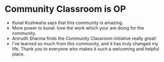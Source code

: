 # Community Classroom is OP

- Kunal Kushwaha says that this community is amazing.
- More power to kunal. love the work which your are doing for the community.
- Anirudh Sharma finds the Community Classroom initiative really great!
- I've learned so much from this community, and it has truly changed my life. Thank you to everyone who makes it such a welcoming and helpful place.
